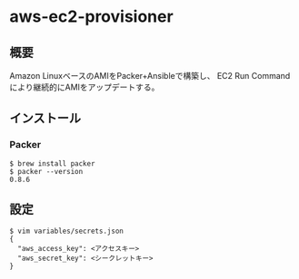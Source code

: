 aws-ec2-provisioner
=====

概要
-----

Amazon LinuxベースのAMIをPacker+Ansibleで構築し、
EC2 Run Commandにより継続的にAMIをアップデートする。

インストール
-----

### Packer

```
$ brew install packer
$ packer --version
0.8.6
```

設定
-----

```
$ vim variables/secrets.json
{
  "aws_access_key": <アクセスキー>
  "aws_secret_key": <シークレットキー>
}
```
